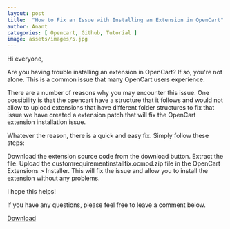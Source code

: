 ```yaml
---
layout: post
title:  "How to Fix an Issue with Installing an Extension in OpenCart"
author: Anant
categories: [ Opencart, Github, Tutorial ]
image: assets/images/5.jpg
---
```


Hi everyone,

Are you having trouble installing an extension in OpenCart? If so, you're not alone. This is a common issue that many OpenCart users experience.

There are a number of reasons why you may encounter this issue. One possibility is that the opencart have a structure that it follows and would not allow to upload extensions that have different folder structures to fix that issue we have created a extension patch that will fix the OpenCart extension installation issue.

Whatever the reason, there is a quick and easy fix. Simply follow these steps:

Download the extension source code from the download button.
Extract the file.
Upload the customrequirementinstallfix.ocmod.zip file in the OpenCart Extensions > Installer.
This will fix the issue and allow you to install the extension without any problems.

I hope this helps!

If you have any questions, please feel free to leave a comment below.

<a href="https://github.com/ECodeeshop/oc-extension-installation-fix/archive/refs/tags/v1.0.0.zip" class="btn btn-dark text-white px-5 btn-lg" download>Download</a>
